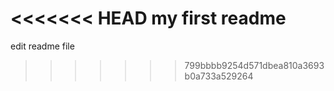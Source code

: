 <<<<<<< HEAD
my first readme
=======
edit readme file
>>>>>>> 799bbbb9254d571dbea810a3693b0a733a529264
